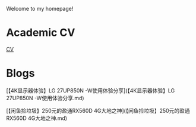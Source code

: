 Welcome to my homepage!

# Academic CV

[CV](CV.md)

# Blogs

[【4K显示器体验】LG 27UP850N -W使用体验分享](【4K显示器体验】LG 27UP850N -W使用体验分享.md)

[【闲鱼捡垃圾】250元的盈通RX560D 4G大地之神](【闲鱼捡垃圾】250元的盈通RX560D 4G大地之神.md)
